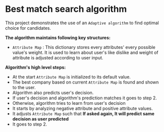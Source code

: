 Best match search algorithm
====================

This project demonstrates the use of an `Adaptive algorithm` to find optimal choice for candidates.

**The algorithm maintains following key structures:**
* `Attribute Map` : This dictionary stores every attributes' every possible value's weight. It is used to
learn about user's like dislike and weight of attribute is adjusted according to user input.

**Algorithm's high level steps:**
* At the start `Attribute Map` is initialized to its default value.
* The best company based on current `Attribute Map` is found and shown to the user.
* Algorithm also predicts user's decision.
* If user's decision and algorithm's prediction  matches it goes to step 2.
* Otherwise, algorithm tries to learn from user's decision
* It starts by analyzing negative attribute and positive attribute values.
* It adjusts `Attribute Map` such that **If asked again, It will predict same decision as user predicted**
* It goes to step 2.
